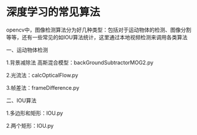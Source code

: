# 深度学习的常见算法
opencv中，图像检测算法分为好几种类型：包括对于运动物体的检测、图像分割等等，还有一些常见的如IOU算法统计，这里通过本地视频检测来调用各类算法


一、运动物体检测


1.背景减除法
高斯混合模型：backGroundSubtractorMOG2.py

2.光流法：calcOpticalFlow.py

3.帧差法：frameDifference.py


二、IOU算法

1.多边形和矩形：IOU.py

2.两个矩形：IOU.py
